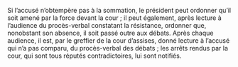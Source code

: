 Si l’accusé n’obtempère pas à la sommation, le président peut ordonner qu’il soit amené par la force devant la cour ; il peut également, après lecture à l’audience du procès-verbal constatant la résistance, ordonner que, nonobstant son absence, il soit passé outre aux débats.
Après chaque audience, il est, par le greffier de la cour d’assises, donné lecture à l’accusé qui n’a pas comparu, du procès-verbal des débats ; les arrêts rendus par la cour, qui sont tous réputés contradictoires, lui sont notifiés.